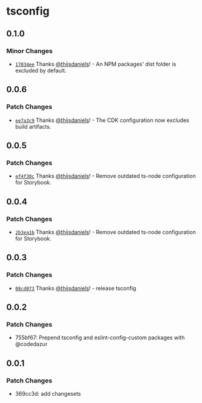 # tsconfig

## 0.1.0

### Minor Changes

- [`17034ee`](https://github.com/codedazur/toolkit/commit/17034ee5fcbc026fc779a12130572d515d2b8298) Thanks [@thijsdaniels](https://github.com/thijsdaniels)! - An NPM packages' dist folder is excluded by default.

## 0.0.6

### Patch Changes

- [`ee7a3c9`](https://github.com/codedazur/toolkit/commit/ee7a3c98842d03550678740d260df684e30f5188) Thanks [@thijsdaniels](https://github.com/thijsdaniels)! - The CDK configuration now excludes build artifacts.

## 0.0.5

### Patch Changes

- [`ef4f30c`](https://github.com/codedazur/toolkit/commit/ef4f30c229a4970508a162b969bd4e272e694ae2) Thanks [@thijsdaniels](https://github.com/thijsdaniels)! - Remove outdated ts-node configuration for Storybook.

## 0.0.4

### Patch Changes

- [`2b3ea1b`](https://github.com/codedazur/toolkit/commit/2b3ea1be4e1599e6fea360297397824ceeac7282) Thanks [@thijsdaniels](https://github.com/thijsdaniels)! - Remove outdated ts-node configuration for Storybook.

## 0.0.3

### Patch Changes

- [`08cd073`](https://github.com/codedazur/toolkit/commit/08cd0730e578a85811c87af67ba41868435d5e99) Thanks [@thijsdaniels](https://github.com/thijsdaniels)! - release tsconfig

## 0.0.2

### Patch Changes

- 755bf67: Prepend tsconfig and eslint-config-custom packages with @codedazur

## 0.0.1

### Patch Changes

- 369cc3d: add changesets
